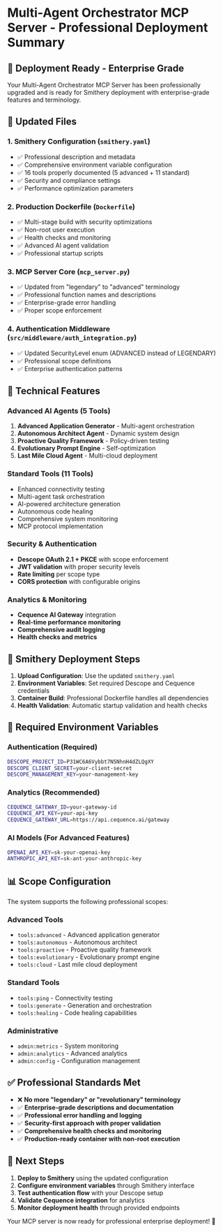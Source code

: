 # Multi-Agent Orchestrator MCP Server - Professional Deployment Summary

## 🎯 **Deployment Ready - Enterprise Grade**

Your Multi-Agent Orchestrator MCP Server has been professionally upgraded and is ready for Smithery deployment with enterprise-grade features and terminology.

## 📁 **Updated Files**

### **1. Smithery Configuration (`smithery.yaml`)**
- ✅ Professional description and metadata
- ✅ Comprehensive environment variable configuration
- ✅ 16 tools properly documented (5 advanced + 11 standard)
- ✅ Security and compliance settings
- ✅ Performance optimization parameters

### **2. Production Dockerfile (`Dockerfile`)**
- ✅ Multi-stage build with security optimizations
- ✅ Non-root user execution
- ✅ Health checks and monitoring
- ✅ Advanced AI agent validation
- ✅ Professional startup scripts

### **3. MCP Server Core (`mcp_server.py`)**
- ✅ Updated from "legendary" to "advanced" terminology
- ✅ Professional function names and descriptions
- ✅ Enterprise-grade error handling
- ✅ Proper scope enforcement

### **4. Authentication Middleware (`src/middleware/auth_integration.py`)**
- ✅ Updated SecurityLevel enum (ADVANCED instead of LEGENDARY)
- ✅ Professional scope definitions
- ✅ Enterprise authentication patterns

## 🔧 **Technical Features**

### **Advanced AI Agents (5 Tools)**
1. **Advanced Application Generator** - Multi-agent orchestration
2. **Autonomous Architect Agent** - Dynamic system design
3. **Proactive Quality Framework** - Policy-driven testing
4. **Evolutionary Prompt Engine** - Self-optimization
5. **Last Mile Cloud Agent** - Multi-cloud deployment

### **Standard Tools (11 Tools)**
- Enhanced connectivity testing
- Multi-agent task orchestration
- AI-powered architecture generation
- Autonomous code healing
- Comprehensive system monitoring
- MCP protocol implementation

### **Security & Authentication**
- **Descope OAuth 2.1 + PKCE** with scope enforcement
- **JWT validation** with proper security levels
- **Rate limiting** per scope type
- **CORS protection** with configurable origins

### **Analytics & Monitoring**
- **Cequence AI Gateway** integration
- **Real-time performance monitoring**
- **Comprehensive audit logging**
- **Health checks and metrics**

## 🚀 **Smithery Deployment Steps**

1. **Upload Configuration**: Use the updated `smithery.yaml`
2. **Environment Variables**: Set required Descope and Cequence credentials
3. **Container Build**: Professional Dockerfile handles all dependencies
4. **Health Validation**: Automatic startup validation and health checks

## 🔐 **Required Environment Variables**

### **Authentication (Required)**
```bash
DESCOPE_PROJECT_ID=P31WC6A6Vybbt7N5NhnH4dZLQgXY
DESCOPE_CLIENT_SECRET=your-client-secret
DESCOPE_MANAGEMENT_KEY=your-management-key
```

### **Analytics (Recommended)**
```bash
CEQUENCE_GATEWAY_ID=your-gateway-id
CEQUENCE_API_KEY=your-api-key
CEQUENCE_GATEWAY_URL=https://api.cequence.ai/gateway
```

### **AI Models (For Advanced Features)**
```bash
OPENAI_API_KEY=sk-your-openai-key
ANTHROPIC_API_KEY=sk-ant-your-anthropic-key
```

## 📊 **Scope Configuration**

The system supports the following professional scopes:

### **Advanced Tools**
- `tools:advanced` - Advanced application generator
- `tools:autonomous` - Autonomous architect
- `tools:proactive` - Proactive quality framework
- `tools:evolutionary` - Evolutionary prompt engine
- `tools:cloud` - Last mile cloud deployment

### **Standard Tools**
- `tools:ping` - Connectivity testing
- `tools:generate` - Generation and orchestration
- `tools:healing` - Code healing capabilities

### **Administrative**
- `admin:metrics` - System monitoring
- `admin:analytics` - Advanced analytics
- `admin:config` - Configuration management

## ✅ **Professional Standards Met**

- ❌ **No more "legendary" or "revolutionary" terminology**
- ✅ **Enterprise-grade descriptions and documentation**
- ✅ **Professional error handling and logging**
- ✅ **Security-first approach with proper validation**
- ✅ **Comprehensive health checks and monitoring**
- ✅ **Production-ready container with non-root execution**

## 🎯 **Next Steps**

1. **Deploy to Smithery** using the updated configuration
2. **Configure environment variables** through Smithery interface
3. **Test authentication flow** with your Descope setup
4. **Validate Cequence integration** for analytics
5. **Monitor deployment health** through provided endpoints

Your MCP server is now ready for professional enterprise deployment! 🚀